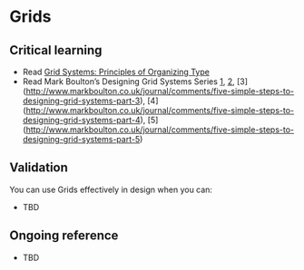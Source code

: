 Grids
=====

Critical learning
-----------------

* Read [Grid Systems: Principles of Organizing Type](http://www.amazon.com/Grid-Systems-Principles-Organizing-Design/dp/1568984650)
* Read Mark Boulton&rsquo;s Designing Grid Systems Series [1](http://www.markboulton.co.uk/journal/comments/five-simple-steps-to-designing-grid-systems-part-1), [2](http://www.markboulton.co.uk/journal/comments/five-simple-steps-to-designing-grid-systems-part-2), [3] (http://www.markboulton.co.uk/journal/comments/five-simple-steps-to-designing-grid-systems-part-3), [4] (http://www.markboulton.co.uk/journal/comments/five-simple-steps-to-designing-grid-systems-part-4), [5] (http://www.markboulton.co.uk/journal/comments/five-simple-steps-to-designing-grid-systems-part-5)

Validation
----------

You can use Grids effectively in design when you can:

* TBD

Ongoing reference
-----------------

* TBD


